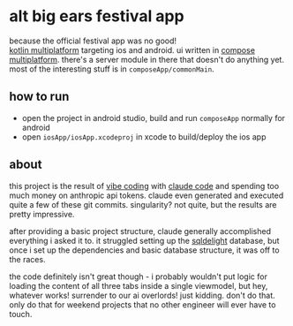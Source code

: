 # alt big ears festival app

because the official festival app was no good!  
[kotlin multiplatform](https://kotlinlang.org/docs/multiplatform.html) targeting ios and android. ui written in [compose multiplatform](https://www.jetbrains.com/compose-multiplatform/). there's a server module in there that doesn't do anything yet. most of the interesting stuff is in `composeApp/commonMain`.

## how to run

- open the project in android studio, build and run `composeApp` normally for android  
- open `iosApp/iosApp.xcodeproj` in xcode to build/deploy the ios app  

## about

this project is the result of [vibe coding](https://arstechnica.com/ai/2025/03/is-vibe-coding-with-ai-gnarly-or-reckless-maybe-some-of-both/) with [claude code](https://docs.anthropic.com/en/docs/agents-and-tools/claude-code/overview) and spending too much money on anthropic api tokens. claude even generated and executed quite a few of these git commits. singularity? not quite, but the results are pretty impressive.  

after providing a basic project structure, claude generally accomplished everything i asked it to. it struggled setting up the [sqldelight](https://github.com/sqldelight/sqldelight) database, but once i set up the dependencies and basic database structure, it was off to the races.  

the code definitely isn't great though - i probably wouldn't put logic for loading the content of all three tabs inside a single viewmodel, but hey, whatever works! surrender to our ai overlords! just kidding. don't do that. only do that for weekend projects that no other engineer will ever have to touch.  
